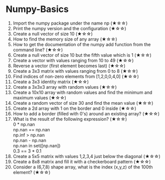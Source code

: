 # Numpy-Basics

1. Import the numpy package under the name np (★☆☆)
2. Print the numpy version and the configuration (★☆☆)
3. Create a null vector of size 10 (★☆☆)
4. How to find the memory size of any array (★☆☆)
5. How to get the documentation of the numpy add function from the command line? (★☆☆)
6. Create a null vector of size 10 but the fifth value which is 1 (★☆☆)
7. Create a vector with values ranging from 10 to 49 (★☆☆)
8. Reverse a vector (first element becomes last) (★☆☆)
9. Create a 3x3 matrix with values ranging from 0 to 8 (★☆☆)
10. Find indices of non-zero elements from [1,2,0,0,4,0] (★☆☆)
11. Create a 3x3 identity matrix (★☆☆)
12. Create a 3x3x3 array with random values (★☆☆)
13. Create a 10x10 array with random values and find the minimum and maximum values (★☆☆)
14. Create a random vector of size 30 and find the mean value (★☆☆)
15. Create a 2d array with 1 on the border and 0 inside (★☆☆)
16. How to add a border (filled with 0's) around an existing array? (★☆☆)
17. What is the result of the following expression? (★☆☆)<br>
0 * np.nan<br>
np.nan == np.nan<br>
np.inf > np.nan<br>
np.nan - np.nan<br>
np.nan in set([np.nan])<br>
0.3 == 3 * 0.1<br>
18. Create a 5x5 matrix with values 1,2,3,4 just below the diagonal (★☆☆)
19. Create a 8x8 matrix and fill it with a checkerboard pattern (★☆☆)
20. Consider a (6,7,8) shape array, what is the index (x,y,z) of the 100th element? (★☆☆)
